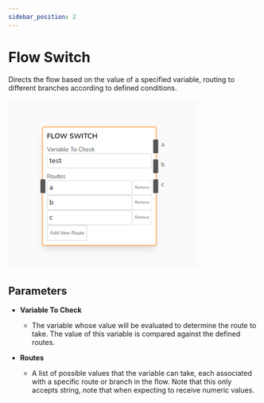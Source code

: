 ```yaml
---
sidebar_position: 2
---
```


# Flow Switch

Directs the flow based on the value of a specified variable, routing to different branches according to defined conditions.

![alt text](image-1.png)

## Parameters

- **Variable To Check**

  - The variable whose value will be evaluated to determine the route to take. The value of this variable is compared against the defined routes.

- **Routes**
  - A list of possible values that the variable can take, each associated with a specific route or branch in the flow. Note that this only accepts string, note that when expecting to receive numeric values.
